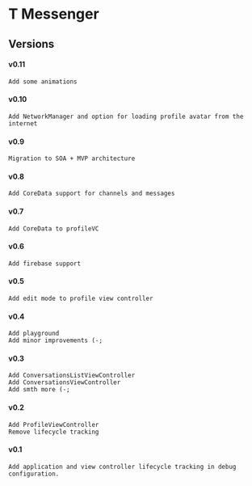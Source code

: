 #  T Messenger
## Versions
#### v0.11
```
Add some animations
``` 
#### v0.10
```
Add NetworkManager and option for loading profile avatar from the internet
``` 
#### v0.9
```
Migration to SOA + MVP architecture
``` 
#### v0.8
```
Add CoreData support for channels and messages
``` 
#### v0.7
```
Add CoreData to profileVC
``` 
#### v0.6
```
Add firebase support
``` 
#### v0.5
```
Add edit mode to profile view controller
``` 
#### v0.4
```
Add playground
Add minor improvements (-;
``` 
#### v0.3
```
Add ConversationsListViewController
Add ConversationsViewController
Add smth more (-;
``` 
#### v0.2
```
Add ProfileViewController
Remove lifecycle tracking
``` 
#### v0.1
```
Add application and view controller lifecycle tracking in debug configuration.
``` 
